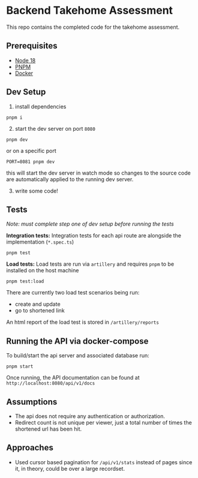 # Backend Takehome Assessment

This repo contains the completed code for the takehome assessment.

## Prerequisites

- [Node 18](https://nodejs.org/en/download)
- [PNPM](https://pnpm.io/installation)
- [Docker](https://docs.docker.com/engine/install/)

## Dev Setup

1. install dependencies

```
pnpm i
```

2. start the dev server on port `8080`

```
pnpm dev
```

or on a specific port

```
PORT=8081 pnpm dev
```

this will start the dev server in watch mode so changes to the source code are automatically applied to the running dev server.

3. write some code!

## Tests

_Note: must complete step one of dev setup before running the tests_

**Integration tests:**
Integration tests for each api route are alongside the implementation (`*.spec.ts`)

```
pnpm test
```

**Load tests:**
Load tests are run via `artillery` and requires `pnpm` to be installed on the host machine

```
pnpm test:load
```

There are currently two load test scenarios being run:

- create and update
- go to shortened link

An html report of the load test is stored in `/artillery/reports`

## Running the API via docker-compose

To build/start the api server and associated database run:

```
pnpm start
```

Once running, the API documentation can be found at `http://localhost:8080/api/v1/docs`

## Assumptions

- The api does not require any authentication or authorization.
- Redirect count is not unique per viewer, just a total number of times the shortened url has been hit.

## Approaches

- Used cursor based pagination for `/api/v1/stats` instead of pages since it, in theory, could be over a large recordset.

